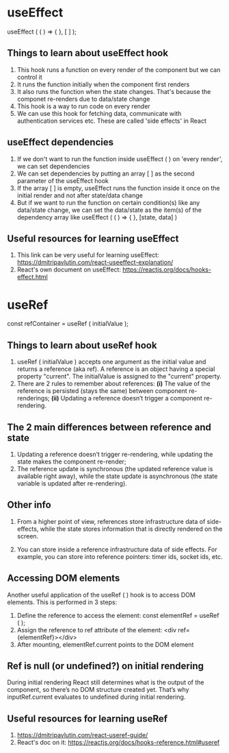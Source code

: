 
# useEffect

useEffect ( ( ) => { }, [ ] );

## Things to learn about useEffect hook

01. This hook runs a function on every render of the component but we can control it
02. It runs the function initially when the component first renders
03. It also runs the function when the state changes. That's because the componet re-renders due to data/state change
04. This hook is a way to run code on every render 
05. We can use this hook for fetching data, communicate with authentication services etc. These are called 'side effects' in React

## useEffect dependencies
01. If we don't want to run the function inside useEffect ( ) on 'every render', we can set dependencies
02. We can set dependencies by putting an array [ ] as the second parameter of the useEffect hook
03. If the array [ ] is empty, useEffect runs the function inside it once on the initial render and not after state/data change
04. But if we want to run the function on certain condition(s) like any data/state change, we can set the data/state as the item(s) of the dependency array like useEffect ( ( ) => { }, [state, data] )

## Useful resources for learning useEffect

01. This link can be very useful for learning useEffect:  https://dmitripavlutin.com/react-useeffect-explanation/
02. React's own document on useEffect:  https://reactjs.org/docs/hooks-effect.html


# useRef

const refContainer = useRef ( initialValue ); 

## Things to learn about useRef hook
01. useRef ( initialValue ) accepts one argument as the initial value and returns a reference (aka ref). A reference is an object having a special property "current". The initialValue is assigned to the "current" property.
02. There are 2 rules to remember about references: <b>(i)</b> The value of the reference is persisted (stays the same) between component re-renderings; <b>(ii)</b> Updating a reference doesn’t trigger a component re-rendering.

## The 2 main differences between reference and state 
01. Updating a reference doesn’t trigger re-rendering, while updating the state makes the component re-render;
02. The reference update is synchronous (the updated reference value is available right away), while the state update is asynchronous (the state variable is updated after re-rendering).

## Other info
01. From a higher point of view, references store infrastructure data of side-effects, while the state stores information that is directly rendered on the screen.

02. You can store inside a reference infrastructure data of side effects. For example, you can store into reference pointers: timer ids, socket ids, etc.

## Accessing DOM elements 
Another useful application of the useRef ( ) hook is to access DOM elements. This is performed in 3 steps:

1. Define the reference to access the element: const elementRef = useRef ( );
2. Assign the reference to ref attribute of the element: &lt;div ref={elementRef}&gt;&lt;/div&gt;
3. After mounting, elementRef.current points to the DOM element

## Ref is null (or undefined?) on initial rendering
During initial rendering React still determines what is the output of the component, so there’s no DOM structure created yet. That’s why inputRef.current evaluates to undefined during initial rendering.

## Useful resources for learning useRef
01. https://dmitripavlutin.com/react-useref-guide/
02. React's doc on it: https://reactjs.org/docs/hooks-reference.html#useref